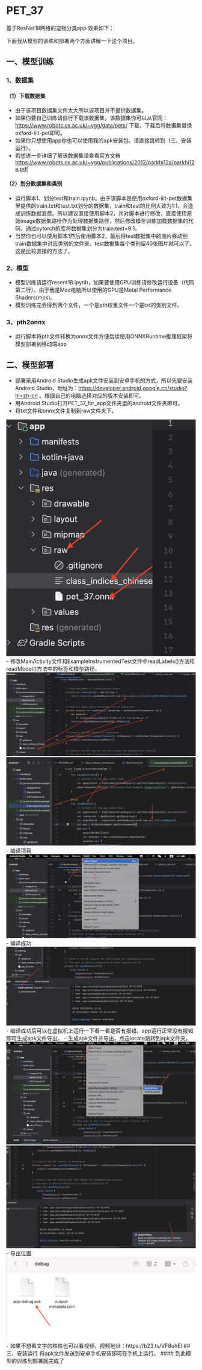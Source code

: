 # PET_37
 基于ResNet18网络的宠物分类app
 效果如下：
 
 下面我从模型的训练和部署两个方面讲解一下这个项目。
## 一、模型训练  
### 1、数据集 
#### （1）下载数据集
- 由于该项目数据集文件太大所以该项目并不提供数据集。
- 如果你要自己训练请自行下载该数据集，该数据集你可以从官网：https://www.robots.ox.ac.uk/~vgg/data/pets/ 下载，下载后将数据集替换oxford-iiit-pet即可。  
- 如果你只想使用app你也可以使用我的apk安装包。请直接跳转到（三、安装运行）。  
- 若想进一步详细了解该数据集请查看官方文档 https://www.robots.ox.ac.uk/~vgg/publications/2012/parkhi12a/parkhi12a.pdf
#### （2）划分数据集和类别
- 运行脚本1、划分test和train.ipynb。由于该脚本是使用oxford-iiit-pet数据集里提供的train.txt和test.txt划分的数据集，train和test的比例大致为1:1，会造成训练数据浪费。所以建议直接使用脚本2，并对脚本进行修改，直接使用原始image数据集路径作为处理数据集路径，然后修改模型训练加载数据集的代码，通过pytorch的库将数据集划分为train:test=9:1。
- 当然你也可以使用脚本1然后使用脚本2，最后将test数据集中的图片移动到train数据集中对应类别的文件夹，test数据集每个类别留40张图片就可以了。这是比较直接的方法了。
### 2、模型
- 模型训练请运行resent18.ipynb，如果要使用GPU训练请修改运行设备（代码第二行），由于我是Mac电脑所以使用的GPU是Metal Performance Shaders(mps)。
- 模型训练完会得到两个文件，一个是pth权重文件一个是txt的类别文件。
### 3、pth2onnx
- 运行脚本将pth文件转换为onnx文件方便后续使用ONNXRuntime推理框架将模型部署到移动端app
## 二、模型部署
- 部署采用Android Studio生成apk文件安装到安卓手机的方式，所以先要安装Android Studio，地址为：https://developer.android.google.cn/studio?hl=zh-cn 。根据自己的电脑选择对应的版本安装即可。
- 用Android Studio打开PET_37_for_app文件夹里的android文件夹即可。
- 将txt文件和onnx文件复制到raw文件夹下。
<img alt="" src="./image/raw.png">
- 修改MainActivity文件和ExampleInstrumentedTest文件中readLabels()方法和readModel()方法中的标签和模型路径。
<img alt="" src="./image/MainActivity.png">
<img alt="" src="./image/exampleinstrumente.png">
- 编译项目
<img alt="" src="./image/Makeproject.png">
- 编译成功
<img alt="" src="./image/successmake.png">
- 编译成功后可以在虚拟机上运行一下看一看是否有报错。app运行正常没有报错即可生成apk文件导出。
- 生成apk文件并导出，点击locate跳转到apk文件夹。
<img alt="" src="./image/build_apk.png">
<img alt="" src="./image/locate.png">
- 导出位置
<img alt="" src="./image/debug.png">
- 如果不想看文字的铁铁也可以看视频，视频地址：https://b23.tv/VF8uhEI
## 三、安装运行
将apk文件发送到安卓手机安装即可在手机上运行。
#### 到此模型的训练到部署就完成了
